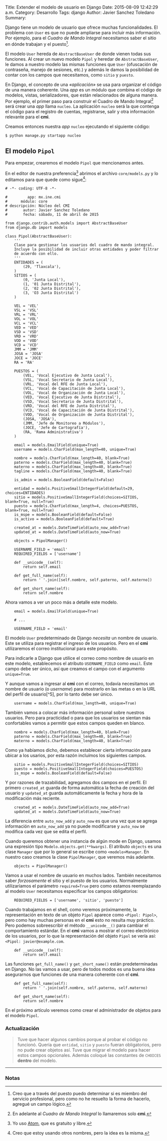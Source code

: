 Title: Extender el modelo de usuario en Django
Date: 2015-08-09 12:42:29 a.m.
Category: Desarrollo
Tags:  django
Author: Javier Sanchez Toledano
Summary: 


Django tiene un modelo de usuario que ofrece muchas funcionalidades. El problema con `User` es que no puede ampliarse para incluir más información. Por ejemplo, para el *Cuadro de Mando Integral* necesitamos saber el sitio en dónde trabajan y el puesto[^1].

El modelo `User` hereda de `AbstractBaseUser` de donde vienen todas sus funciones. Al crear un nuevo modelo `Pipol` y heredar de `AbstractBaseUser`, le damos a nuestro modelo las mismas funciones que `User` (ofuscación de contraseña, manejo de sesiones, etc.) y además le damos la posibilidad de contar con los campos que necesitamos, como `sitio` y `puesto`.

En Django, el concepto de una *«aplicación»* se usa para organizar el código de una manera coherente. Una *app* es un módulo que combina el código de modelos, vistas, serializadores, que están relacionados de alguna manera. Por ejemplo, el primer paso para construir el Cuadro de Mando Integral[^2] será crear una *app* llama `nucleo`. La aplicación `nucleo` será la que contenga el código para el registro de cuentas, registrarse, salir y otra información relevante para el **cmi**.

Creamos entonces nuestra *app* `nucleo` ejecutando el siguiente código:

```language-python
$ python manage.py startapp nucleo
```

El modelo `Pipol`
-----------------

Para empezar, crearemos el modelo `Pipol` que mencionamos antes.

En el editor de nuestra preferencia[^3] abrimos el archivo `core/models.py` y lo editamos para que quede como sigue[^4]:

```language-python
# -*- coding: UTF-8 -*-

#         app: mx.ine.cmi
#      módulo: core
# descripción: Núcleo del CMI
#       autor: Javier Sanchez Toledano
#       fecha: sábado, 11 de abril de 2015

from django.contrib.auth.models import AbstractBaseUser
from django.db import models

class Pipol(AbstractBaseUser):
    '''
    Clase para gestionar los usuarios del cuadro de mando integral.
    Incluye la posibilidad de incluir otras entidades y poder filtrar
    de acuerdo con ello.
    '''
    ENTIDADES = (
        (29, 'Tlaxcala'),
    )
    SITIOS = (
        (0, 'Junta Local'),
        (1, '01 Junta Distrital'),
        (2, '02 Junta Distrital'),
        (3, 'O3 Junta Distrital')
    )

    VEL = 'VEL'
    VSL = 'VSL'
    VRL = 'VRL'
    VOL = 'VOL'
    VCL = 'VCL'
    VED = 'VED'
    VSD = 'VSD'
    VRD = 'VRD'
    VOD = 'VOD'
    VCD = 'VCD'
    JMM = 'JMM'
    JOSA = 'JOSA'
    JOCE = 'JOCE'
    RA = 'RA'

    PUESTOS = (
        (VEL, 'Vocal Ejecutivo de Junta Local'),
        (VSL, 'Vocal Secretario de Junta Local'),
        (VRL, 'Vocal del RFE de Junta Local'),
        (VCL, 'Vocal de Capacitación de Junta Local'),
        (VOL, 'Vocal de Organización de Junta Local'),
        (VED, 'Vocal Ejecutivo de Junta Distrital'),
        (VSD, 'Vocal Secretario de Junta Distrital'),
        (VRD, 'Vocal del RFE de Junta Distrital'),
        (VCD, 'Vocal de Capacitación de Junta Distrital'),
        (VOD, 'Vocal de Organización de Junta Distrital'),
        (JOSA, 'JOSA'),
        (JMM, 'Jefe de Monitoreo a Módulos'),
        (JOCE, 'Jefe de Cartografía'),
        (RA, 'Rama Administrativa')
    )

    email = models.EmailField(unique=True)
    username = models.CharField(max_length=40, unique=True)

    nombre = models.CharField(max_length=40, blank=True)
    paterno = models.CharField(max_length=40, blank=True)
    materno = models.CharField(max_length=40, blank=True)
    tagline = models.CharField(max_length=40, blank=True)

    is_admin = models.BooleanField(default=False)

    entidad = models.PositiveSmallIntegerField(default=29, choices=ENTIDADES)
    sitio = models.PositiveSmallIntegerField(choices=SITIOS, blank=True, null=True)
    puesto = models.CharField(max_length=4, choices=PUESTOS, blank=True, null=True)
    is_mspe = models.BooleanField(default=False)
    is_activo = models.BooleanField(default=True)

    created_at = models.DateTimeField(auto_now_add=True)
    updated_at = models.DateTimeField(auto_now=True)

    objects = PipolManager()

    USERNAME_FIELD = 'email'
    REQUIRED_FIELDS = ['username']

    def __unicode__(self):
        return self.email

    def get_full_name(self):
        return ' '.join([self.nombre, self.paterno, self.materno])

    def get_short_name(self):
        return self.nombre

```

Ahora vamos a ver un poco más a detalle este modelo.

```
    email = models.EmailField(unique=True)

    # ...

    USERNAME_FIELD = 'email'
```

El modelo `User` predeterminado de Django *necesita* un nombre de usuario. Este se utiliza para registrar el ingreso de los usuarios. Pero en el __cmi__ utilizaremos el correo institucional para este propósito.

Para indicarle a Django que utilice el correo como nombre de usuario en este modelo, establecemos el atributo `USERNAME_FIELD` como `email`. Este campo debe ser único, así que creamos el campo con el argumento `unique=True`.

Y aunque vamos a ingresar al __cmi__ con el correo, todavía necesitamos un nombre de usuario (o _username_) para mostrarlo en las metas o en la URL del perfil de usuario[^5], por lo tanto debe ser único.

```
    username = models.CharField(max_length=40, unique=True)
```

También vamos a colocar más información personal sobre nuestros usuarios. Pero para practicidad o para que los usuarios se sientan más confortables vamos a permitir que estos campos queden en blanco.

```
    nombre = models.CharField(max_length=40, blank=True)
    paterno = models.CharField(max_length=40, blank=True)
    materno = models.CharField(max_length=40, blank=True)
```

Como ya habíamos dicho, debemos establecer cierta información para ubicar a los usarios, por esta razón incluímos los siguientes campos.

```
    sitio = models.PositiveSmallIntegerField(choices=SITIOS)
    puesto = models.PositiveSmallIntegerField(choices=PUESTOS)
    is_mspe = models.BooleanField(default=False)
```

Y por razones de trazabilidad, agregamos dos campos en el perfil. El primero `created_at` guarda de forma automática la fecha de creación del usuario y `updated_at` guarda automáticamente la fecha y hora de la modificación más reciente.

```
    created_at = models.DateTimeField(auto_now_add=True)
    updated_at = models.DateTimeField(auto_now=True)
```

La diferencia entre `auto_now_add` y `auto_now` es que una vez que se agrega información en `auto_now_add` ya no puede modificarse y `auto_now` se modifica cada vez que se edita el perfil.

Cuando queremos obtener una instancia de algún mode en Django, usamos una expresión tipo `Modelo.objects.get(**kwargs)`. El atributo `objects` es una clase `Manager` que por lo general se escribe como `<modelo>Manager`. En nuestro caso creamos la clase `PipolManager`, que veremos más adelante.

```
    objects = PipolManager()
```

Vamos a usar el nombre de usuario en muchos lados. También necesitamos saber _forzosamente_ el sitio y el puesto de los usuarios. Normalmente utilizaríamos el parámetro `required=True` pero como estamos reemplazando al modelo `User` necesitamos especificar los campos obligatorios:

```
    REQUIRED_FIELDS = ['username', 'sitio', 'puesto']
```

Cuando trabajamos en el shell, como veremos próximamente, la representación en texto de un objeto `Pipol` aparece como `<Pipol: Pipol>`, pero como hay muchas personas en el __cmi__ esto no resulta muy práctico.  Pero podemos sobreescribir el método `__unicode__()` para cambiar el comportamiento estándar. En el __cmi__ vamos a mostrar el correo electrónico de los usuarios, por lo que la representación del objeto `Pipol` se vería así: `<Pipol: javier@example.com`.

```
    def __unicode__(self):
        return self.email
```

Las funciones `get_full_name()` y `get_short_name()` están predeterminadas en Django. No las vamos a usar, pero de todos modos es una buena idea asegurarnos que funciones de una manera coherente con el __cmi__.

```
    def get_full_name(self):
        return ' '.join(self.nombre, self.paterno, self.materno)

    def get_short_name(self):
        return self.nombre
```

En el próximo artículo veremos como crear el administrador de objetos para el modelo `Pipol`.


### Actualización

> Tuve que hacer algunos cambios porque al probar el código no funcionó. Quería que `entidad`, `sitio` y `puesto` fueran obligatorios, pero no pude crear objetos así. Tuve que migrar el modelo para hacer estos campos opcionales. Además coloqué las constantes de `CHOICES` __dentro__ del modelo.

---

### Notas

[^1]: Creo que a través del puesto puedo determinar si es miembro del servicio profesional, pero como no he resuelto la forma de hacerlo, agregué un campo lógico.

[^2]: En adelante al *Cuadro de Mando Integral* lo llamaremos solo **cmi**.

[^3]: Yo uso [Atom](http://j.mp/1clPzBh), que es gratuito y libre.

[^4]: Creo que estoy usando otros nombres, pero la idea es la misma.

